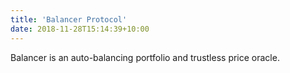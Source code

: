 ```yaml
---
title: 'Balancer Protocol'
date: 2018-11-28T15:14:39+10:00
---
```


Balancer is an auto-balancing portfolio and trustless price oracle.
